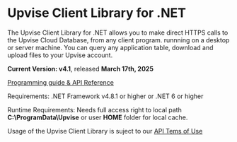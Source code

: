 # Upvise Client Library for .NET

The Upvise Client Library for .NET allows you to make direct HTTPS calls to the Upvise Cloud Database, from any client program. runnning on a desktop or server machine. You can query any application table, download and upload files to your Upvise account.

**Current Version: v4.1**, released **March 17th, 2025**

[Programming guide & API Reference](https://www.upvise.com/dev/guide/webservice.htm)

Requirements:
.NET Framework v4.8.1 or higher
or .NET 6 or higher

Runtime Requirements:
Needs full access right to local path **C:\ProgramData\Upvise**  or user **HOME** folder for local cache.

Usage of the Upvise Client Library is suject to our [API Tems of Use](https://www.upvise.com/legal/apitermsofuse.htm)
